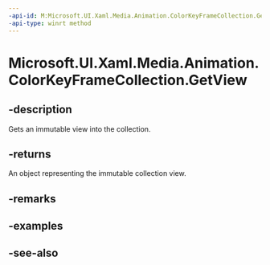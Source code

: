 ```yaml
---
-api-id: M:Microsoft.UI.Xaml.Media.Animation.ColorKeyFrameCollection.GetView
-api-type: winrt method
---
```


<!-- Method syntax
public Windows.Foundation.Collections.IVectorView<Windows.UI.Xaml.Media.Animation.ColorKeyFrame> GetView()
-->

# Microsoft.UI.Xaml.Media.Animation.ColorKeyFrameCollection.GetView

## -description
Gets an immutable view into the collection.

## -returns
An object representing the immutable collection view.

## -remarks

## -examples

## -see-also
